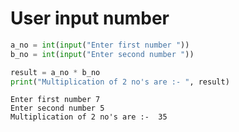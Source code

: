 # User input number


```python
a_no = int(input("Enter first number "))
b_no = int(input("Enter second number "))

result = a_no * b_no
print("Multiplication of 2 no's are :- ", result)

```

    Enter first number 7
    Enter second number 5
    Multiplication of 2 no's are :-  35
    


```python

```
